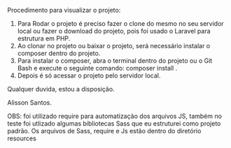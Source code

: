 Procedimento para visualizar o projeto:

1) Para Rodar o projeto é preciso fazer o clone do mesmo no seu servidor local ou fazer o download do projeto, pois foi usado o Laravel para estrutura em PHP.
2) Ao clonar no projeto ou baixar o projeto, será necessário instalar o composer dentro do projeto.
3) Para instalar o composer, abra o terminal dentro do projeto ou o Git Bash e execute o seguinte comando: composer install .
4) Depois é só acessar o projeto pelo servidor local.

Qualquer duvida, estou a disposição.

Alisson Santos.

OBS: foi utilizado require para automatização dos arquivos JS, também no teste foi utlizado algumas bibliotecas Sass que eu estruturei como projeto padrão. Os arquivos de Sass, require e Js estão dentro do diretório resources
